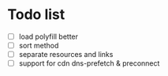 # Todo list

- [ ] load polyfill better
- [ ] sort method
- [ ] separate resources and links
- [ ] support for cdn dns-prefetch & preconnect